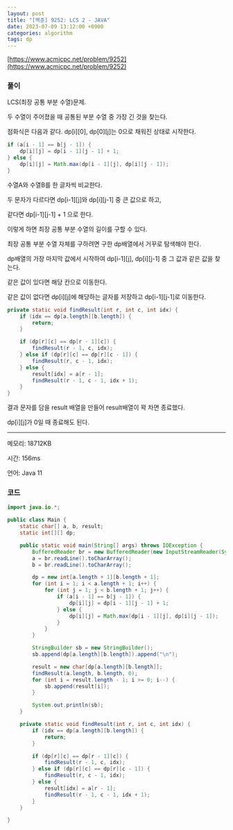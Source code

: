 ```yaml
---
layout: post
title: "[백준] 9252: LCS 2 - JAVA"
date: 2023-07-09 13:12:00 +0900
categories: algorithm
tags: dp
---
```


[https://www.acmicpc.net/problem/9252](https://www.acmicpc.net/problem/9252)

### 풀이

LCS(최장 공통 부분 수열)문제.

두 수열이 주어졌을 때 공통된 부분 수열 중 가장 긴 것을 찾는다.

점화식은 다음과 같다. dp[i][0], dp[0][j]는 0으로 채워진 상태로 시작한다.

```java
if (a[i - 1] == b[j - 1]) {
    dp[i][j] = dp[i - 1][j - 1] + 1;
} else {
    dp[i][j] = Math.max(dp[i - 1][j], dp[i][j - 1]);
}
```

수열A와 수열B를 한 글자씩 비교한다.

두 문자가 다르다면 dp[i-1][j]와 dp[i][j-1] 중 큰 값으로 하고,

같다면 dp[i-1][j-1] + 1 으로 한다.

이렇게 하면 최장 공통 부분 수열의 길이를 구할 수 있다.

최장 공통 부분 수열 자체를 구하려면 구한 dp배열에서 거꾸로 탐색해야 한다.

dp배열의 가장 마지막 값에서 시작하여 dp[i-1][j], dp[i][j-1] 중 그 값과 같은 값을 찾는다.

같은 값이 있다면 해당 칸으로 이동한다.

같은 값이 없다면 dp[i][j]에 해당하는 글자를 저장하고 dp[i-1][j-1]로 이동한다.

```java
private static void findResult(int r, int c, int idx) {
    if (idx == dp[a.length][b.length]) {
        return;
    }

    if (dp[r][c] == dp[r - 1][c]) {
        findResult(r - 1, c, idx);
    } else if (dp[r][c] == dp[r][c - 1]) {
        findResult(r, c - 1, idx);
    } else {
        result[idx] = a[r - 1];
        findResult(r - 1, c - 1, idx + 1);
    }
}
```

결과 문자를 담을 result 배열을 만들어 result배열이 꽉 차면 종료했다.

dp[i][j]가 0일 때 종료해도 된다.

---

메모리: 18712KB

시간: 156ms

언어: Java 11

### 코드

```java
import java.io.*;

public class Main {
    static char[] a, b, result;
    static int[][] dp;

    public static void main(String[] args) throws IOException {
        BufferedReader br = new BufferedReader(new InputStreamReader(System.in));
        a = br.readLine().toCharArray();
        b = br.readLine().toCharArray();

        dp = new int[a.length + 1][b.length + 1];
        for (int i = 1; i < a.length + 1; i++) {
            for (int j = 1; j < b.length + 1; j++) {
                if (a[i - 1] == b[j - 1]) {
                    dp[i][j] = dp[i - 1][j - 1] + 1;
                } else {
                    dp[i][j] = Math.max(dp[i - 1][j], dp[i][j - 1]);
                }
            }
        }

        StringBuilder sb = new StringBuilder();
        sb.append(dp[a.length][b.length]).append("\n");

        result = new char[dp[a.length][b.length]];
        findResult(a.length, b.length, 0);
        for (int i = result.length - 1; i >= 0; i--) {
            sb.append(result[i]);
        }

        System.out.println(sb);
    }

    private static void findResult(int r, int c, int idx) {
        if (idx == dp[a.length][b.length]) {
            return;
        }

        if (dp[r][c] == dp[r - 1][c]) {
            findResult(r - 1, c, idx);
        } else if (dp[r][c] == dp[r][c - 1]) {
            findResult(r, c - 1, idx);
        } else {
            result[idx] = a[r - 1];
            findResult(r - 1, c - 1, idx + 1);
        }
    }

}
```
